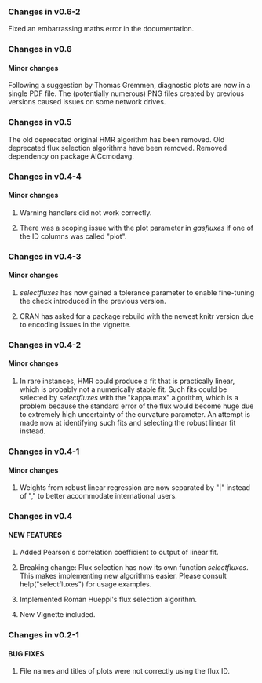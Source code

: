 ### Changes in v0.6-2
Fixed an embarrassing maths error in the documentation.

### Changes in v0.6

#### Minor changes
Following a suggestion by Thomas Gremmen, diagnostic plots are now in a single PDF file. The (potentially numerous) PNG files created by previous versions caused issues on some network drives.

### Changes in v0.5
The old deprecated original HMR algorithm has been removed. Old deprecated flux selection algorithms have been removed. Removed dependency on package AICcmodavg.


### Changes in v0.4-4

#### Minor changes
1. Warning handlers did not work correctly.

2. There was a scoping issue with the plot parameter in *gasfluxes* if one of the ID columns was called "plot". 


### Changes in v0.4-3

#### Minor changes
1. *selectfluxes* has now gained a tolerance parameter to enable fine-tuning the check introduced in the previous version.

2. CRAN has asked for a package rebuild with the newest knitr version due to encoding issues in the vignette.


### Changes in v0.4-2

#### Minor changes
1. In rare instances, HMR could produce a fit that is practically linear, which is probably not a numerically stable fit. Such fits could be selected by *selectfluxes* with the "kappa.max" algorithm, which is a problem because the standard error of the flux would become huge due to extremely high uncertainty of the curvature parameter. An attempt is made now at identifying such fits and selecting the robust linear fit instead.

### Changes in v0.4-1

#### Minor changes
1. Weights from robust linear regression are now separated by "|" instead of "," to better accommodate international users.


### Changes in v0.4

#### NEW FEATURES
1. Added Pearson's correlation coefficient to output of linear fit.

2. Breaking change: Flux selection has now its own function *selectfluxes*. This makes implementing new algorithms easier. Please consult help("selectfluxes") for usage examples. 

3. Implemented Roman Hueppi's flux selection algorithm.

4. New Vignette included.

### Changes in v0.2-1

#### BUG FIXES

1. File names and titles of plots were not correctly using the flux ID.
